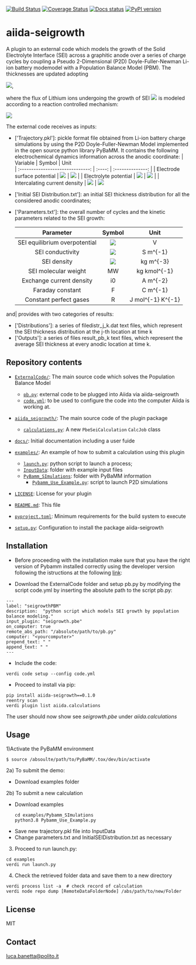 [![Build Status][ci-badge]][ci-link]
[![Coverage Status][cov-badge]][cov-link]
[![Docs status][docs-badge]][docs-link]
[![PyPI version][pypi-badge]][pypi-link]

# aiida-seigrowth

 A plugin to an external code which models the growth of the Solid Electrolyte Interface (SEI) across a graphitic anode over a series of charge cycles by coupling a Pseudo 2-Dimensional (P2D) Doyle-Fuller-Newman Li-ion battery modemodel with a Population Balance Model (PBM). The thicknesses are updated adopting
 
<img src="https://latex.codecogs.com/svg.image?\frac{\mathrm{d}&space;\delta}{\mathrm{d}&space;t}&space;=&space;\frac{J_{SEI}&space;\&space;MW_{SEI}}{\rho_{SEI}}" />,

where the flux of Lithium ions undergoing the growth of SEI <img src="https://latex.codecogs.com/svg.image?J_{SEI}" /> is modeled according to a reaction controlled mechanism:

<img src="https://latex.codecogs.com/svg.image?J_{SEI}&space;=&space;i_0&space;\exp{\left&space;(&space;\frac{\alpha&space;F&space;(\phi_s&space;-&space;\phi_e&space;-&space;U_{SEI}&space;-&space;i_{tot}\delta&space;/\sigma_{SEI})}{R&space;T}&space;\right&space;)}" />

The external code receives as inputs:
* ['Trajectory.pkl']: pickle format file obtained from Li-ion battery charge simulations by using the P2D Doyle-Fuller-Newman Model implemented in the open source python library PyBaMM. It contains the following electrochemical dynamics information across the anodic coordinate:
  | Variable                        | Symbol | Unit   
  | :------------------------------: | :----: | :--------------: |
  |  Electrode surface potential  | <img src="https://latex.codecogs.com/svg.image?\phi_s" />   |   <img src="https://latex.codecogs.com/svg.image?V" />              |
  |  Electrolyte potential               | <img src="https://latex.codecogs.com/svg.image?\phi_e" /> |   <img src="https://latex.codecogs.com/svg.image?V" />        |
  |  Intercalating current density |  <img src="https://latex.codecogs.com/svg.image?i_{tot}" />        | <img src="https://latex.codecogs.com/svg.image?A&space;\&space;m^{-2}&space;" />
  
* ['Initial SEI Distribution.txt']: an initial SEI thickness distribution for all the considered anodic coordinates;
* ['Parameters.txt']: the overall number of cycles and the kinetic parameters related to the SEI growth:

  | Parameter                        | Symbol | Unit   
  | :------------------------------: | :----: | :--------------: |
  |   SEI equilibrium overpotential  | <img src="https://latex.codecogs.com/svg.image?U_{SEI}" />   |   V              |
  |   SEI conductivity               | <img src="https://latex.codecogs.com/svg.image?\sigma_{SEI}" /> |   S m^{-1}       |
  |   SEI density                    | <img src="https://latex.codecogs.com/svg.image?\rho_{SEI}" />    | kg m^{-3}        |
  |   SEI molecular weight           | MW     | kg kmol^{-1}     |
  |   Exchange current density       | i0     | A m^{-2}         |
  |   Faraday constant               | F      | C m^{-1}         |
  |   Constant perfect gases         | R      | J mol^{-1} K^{-1}|
  
and| provides with two categories of results:
* ['Distributions']: a series of filedistr_j_k.dat text files, which represent the SEI thickness distribution at the j-th location at time k
* ['Outputs']:  a series of files result_pb_k text files, which represent the average SEI thickness at every anodic location at time k.

## Repository contents
* [`ExternalCode/`](ExternalCode/): The main source code which solves the Population Balance Model
  * [`pb.py`](ExternalCode/pb.py): external code to be plugged into Aiida via aiida-seigrowth
  * [`code.yml`](ExternalCode/code.yml): to be used to configure the code into the computer Aiida is working at. 
* [`aiida_seigrowth/`](aiida_seigrowth/): The main source code of the plugin package
  * [`calculations.py`](aiida_seigrowth/calculations.py): A new `PbeSeiCalculation` `CalcJob` class
* [`docs/`](docs/): Initial documentation including a user fuide
* [`examples/`](examples/): An example of how to submit a calculation using this plugin
  * [`launch.py`](examples/launch.py): python script to launch a process;
  * [`InputData`](examples/InputData.py): folder with example input files
  * [`PyBamm_SImulations`](examples/PyBamm_SImulations): folder with PyBaMM information
    * [`Pybamm_Use_Example.py`](examples/PyBamm_SImulations/Pybamm_Use_Example.py): script to launch P2D simulations
  
* [`LICENSE`](LICENSE): License for your plugin
* [`README.md`](README.md): This file
* [`pyproject.toml`](pyproject.toml): Minimum requirements for the build system to execute
* [`setup.py`](setup.py): Configuration to install the package aiida-seigrowth

## Installation
 * Before proceeding with the installation make sure that you have the right version of Pybamm installed correctly using the developer version following the istructions at the following [link](https://pybamm.readthedocs.io/en/latest/install/install-from-source.html):

 * Download the ExternalCode folder and setup pb.py by modifying the script code.yml by inserting the absolute path to the script pb.py:
```
---
label: "seigrowthPBM"
description:  "python script which models SEI growth by population balance modeling."
input_plugin: "seigrowth.pbe"
on_computer: true
remote_abs_path: "/absolute/path/to/pb.py"
computer: "<yourcomputer>"
prepend_text: " "
append_text: " "
---
```

 * Include the code:
```
verdi code setup --config code.yml
```

 * Proceed to install via pip: 
```
pip install aiida-seigrowth==0.1.0
reentry scan
verdi plugin list aiida.calculations  
```
The user should now show see *seigrowth.pbe* under *aiida.calculations*
## Usage


1)Activate the PyBaMM environment 
```
$ source /absoulte/path/to/PyBaMM/.tox/dev/bin/activate
```
2a) To submit the demo:

   * Download examples folder
   
2b) To submit a new calculation 
   * Download examples
     ```
     cd examples/Pybamm_SImulations
     python3.8 Pybamm_Use_Example.py
     ```   
   * Save new trajectory.pkl file into InputData
   * Change parameters.txt and InitialSEIDistribution.txt as necessary
   
3) Proceed to run launch.py:
```
cd examples
verdi run launch.py
```
4) Check the retrieved folder data and save them to a new directory
  ```
  verdi process list -a  # check record of calculation
  verdi node repo dump [RemoteDataFolderNode] /abs/path/to/new/Folder
```
## License

MIT
## Contact

luca.banetta@polito.it

[ci-badge]: https://github.com/lucabanetta/aiida-seigrowth/workflows/ci/badge.svg?branch=master
[ci-link]: https://github.com/lucabanetta/aiida-seigrowth/actions
[cov-badge]: https://coveralls.io/repos/github/lucabanetta/aiida-seigrowth/badge.svg?branch=master
[cov-link]: https://coveralls.io/github/lucabanetta/aiida-seigrowth?branch=master
[docs-badge]: https://readthedocs.org/projects/aiida-seigrowth/badge
[docs-link]: http://aiida-seigrowth.readthedocs.io/
[pypi-badge]: https://badge.fury.io/py/aiida-seigrowth.svg
[pypi-link]: https://badge.fury.io/py/aiida-seigrowth
